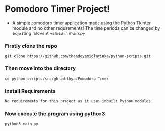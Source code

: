 # Pomodoro Timer Project!

- A simple pomodoro timer application made using the Python Tkinter module and no other requirements! The time periods can be changed by adjusting relevant values in _main.py_

### Firstly clone the repo
```
git clone https://github.com/theadeyemiolayinka/python-scripts.git
```

### Then move into the directory
```
cd python-scripts/src/gh-adithya/Pomodoro Timer
```

### Install Requirements
```
No requirements for this project as it uses inbuilt Python modules.
```

### Now execute the program using python3
```
python3 main.py
```

